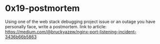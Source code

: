 # 0x19-postmortem
Using one of the web stack debugging project issue or an outage you have personally face, write a postmortem. link to article:
https://medium.com/@bruckyazew/nginx-port-listening-incident-3436b66b5863
